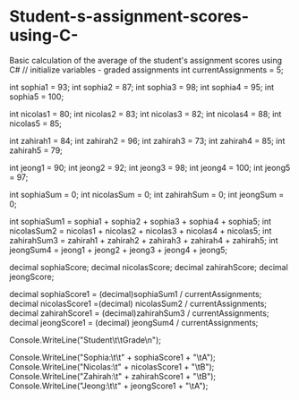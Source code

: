 # Student-s-assignment-scores-using-C-
Basic calculation of the average of the student's assignment scores using C#
// initialize variables - graded assignments 
int currentAssignments = 5;

int sophia1 = 93;
int sophia2 = 87;
int sophia3 = 98;
int sophia4 = 95;
int sophia5 = 100;

int nicolas1 = 80;
int nicolas2 = 83;
int nicolas3 = 82;
int nicolas4 = 88;
int nicolas5 = 85;

int zahirah1 = 84;
int zahirah2 = 96;
int zahirah3 = 73;
int zahirah4 = 85;
int zahirah5 = 79;

int jeong1 = 90;
int jeong2 = 92;
int jeong3 = 98;
int jeong4 = 100;
int jeong5 = 97;

int sophiaSum = 0;
int nicolasSum = 0;
int zahirahSum = 0;
int jeongSum = 0;

int sophiaSum1 = sophia1 + sophia2 + sophia3 + sophia4 + sophia5;
int nicolasSum2 = nicolas1 + nicolas2 + nicolas3 + nicolas4 + nicolas5;
int zahirahSum3 = zahirah1 + zahirah2 + zahirah3 + zahirah4 + zahirah5;
int jeongSum4 = jeong1 + jeong2 + jeong3 + jeong4 + jeong5;

decimal sophiaScore;
decimal nicolasScore;
decimal zahirahScore;
decimal jeongScore;

decimal sophiaScore1 = (decimal)sophiaSum1 / currentAssignments; 
decimal nicolasScore1 =(decimal) nicolasSum2 / currentAssignments;
decimal zahirahScore1 = (decimal)zahirahSum3 / currentAssignments;
decimal jeongScore1 = (decimal) jeongSum4 / currentAssignments;

Console.WriteLine("Student\t\tGrade\n");

Console.WriteLine("Sophia:\t\t" + sophiaScore1 + "\tA");
Console.WriteLine("Nicolas:\t" + nicolasScore1 + "\tB");
Console.WriteLine("Zahirah:\t" + zahirahScore1 + "\tB");
Console.WriteLine("Jeong:\t\t" + jeongScore1 + "\tA");
